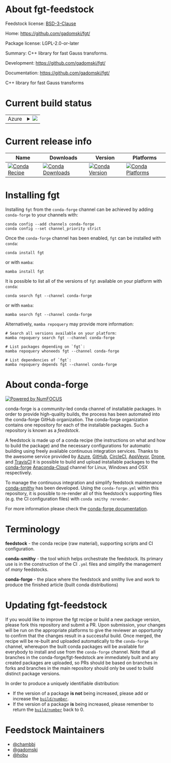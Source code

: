 About fgt-feedstock
===================

Feedstock license: [BSD-3-Clause](https://github.com/conda-forge/fgt-feedstock/blob/main/LICENSE.txt)

Home: https://github.com/gadomski/fgt/

Package license: LGPL-2.0-or-later

Summary: C++ library for fast Gauss transforms.

Development: https://github.com/gadomski/fgt/

Documentation: https://github.com/gadomski/fgt/

C++ library for fast Gauss transforms


Current build status
====================


<table>
    
  <tr>
    <td>Azure</td>
    <td>
      <details>
        <summary>
          <a href="https://dev.azure.com/conda-forge/feedstock-builds/_build/latest?definitionId=11182&branchName=main">
            <img src="https://dev.azure.com/conda-forge/feedstock-builds/_apis/build/status/fgt-feedstock?branchName=main">
          </a>
        </summary>
        <table>
          <thead><tr><th>Variant</th><th>Status</th></tr></thead>
          <tbody><tr>
              <td>linux_64</td>
              <td>
                <a href="https://dev.azure.com/conda-forge/feedstock-builds/_build/latest?definitionId=11182&branchName=main">
                  <img src="https://dev.azure.com/conda-forge/feedstock-builds/_apis/build/status/fgt-feedstock?branchName=main&jobName=linux&configuration=linux%20linux_64_" alt="variant">
                </a>
              </td>
            </tr><tr>
              <td>osx_64</td>
              <td>
                <a href="https://dev.azure.com/conda-forge/feedstock-builds/_build/latest?definitionId=11182&branchName=main">
                  <img src="https://dev.azure.com/conda-forge/feedstock-builds/_apis/build/status/fgt-feedstock?branchName=main&jobName=osx&configuration=osx%20osx_64_" alt="variant">
                </a>
              </td>
            </tr><tr>
              <td>win_64</td>
              <td>
                <a href="https://dev.azure.com/conda-forge/feedstock-builds/_build/latest?definitionId=11182&branchName=main">
                  <img src="https://dev.azure.com/conda-forge/feedstock-builds/_apis/build/status/fgt-feedstock?branchName=main&jobName=win&configuration=win%20win_64_" alt="variant">
                </a>
              </td>
            </tr>
          </tbody>
        </table>
      </details>
    </td>
  </tr>
</table>

Current release info
====================

| Name | Downloads | Version | Platforms |
| --- | --- | --- | --- |
| [![Conda Recipe](https://img.shields.io/badge/recipe-fgt-green.svg)](https://anaconda.org/conda-forge/fgt) | [![Conda Downloads](https://img.shields.io/conda/dn/conda-forge/fgt.svg)](https://anaconda.org/conda-forge/fgt) | [![Conda Version](https://img.shields.io/conda/vn/conda-forge/fgt.svg)](https://anaconda.org/conda-forge/fgt) | [![Conda Platforms](https://img.shields.io/conda/pn/conda-forge/fgt.svg)](https://anaconda.org/conda-forge/fgt) |

Installing fgt
==============

Installing `fgt` from the `conda-forge` channel can be achieved by adding `conda-forge` to your channels with:

```
conda config --add channels conda-forge
conda config --set channel_priority strict
```

Once the `conda-forge` channel has been enabled, `fgt` can be installed with `conda`:

```
conda install fgt
```

or with `mamba`:

```
mamba install fgt
```

It is possible to list all of the versions of `fgt` available on your platform with `conda`:

```
conda search fgt --channel conda-forge
```

or with `mamba`:

```
mamba search fgt --channel conda-forge
```

Alternatively, `mamba repoquery` may provide more information:

```
# Search all versions available on your platform:
mamba repoquery search fgt --channel conda-forge

# List packages depending on `fgt`:
mamba repoquery whoneeds fgt --channel conda-forge

# List dependencies of `fgt`:
mamba repoquery depends fgt --channel conda-forge
```


About conda-forge
=================

[![Powered by
NumFOCUS](https://img.shields.io/badge/powered%20by-NumFOCUS-orange.svg?style=flat&colorA=E1523D&colorB=007D8A)](https://numfocus.org)

conda-forge is a community-led conda channel of installable packages.
In order to provide high-quality builds, the process has been automated into the
conda-forge GitHub organization. The conda-forge organization contains one repository
for each of the installable packages. Such a repository is known as a *feedstock*.

A feedstock is made up of a conda recipe (the instructions on what and how to build
the package) and the necessary configurations for automatic building using freely
available continuous integration services. Thanks to the awesome service provided by
[Azure](https://azure.microsoft.com/en-us/services/devops/), [GitHub](https://github.com/),
[CircleCI](https://circleci.com/), [AppVeyor](https://www.appveyor.com/),
[Drone](https://cloud.drone.io/welcome), and [TravisCI](https://travis-ci.com/)
it is possible to build and upload installable packages to the
[conda-forge](https://anaconda.org/conda-forge) [Anaconda-Cloud](https://anaconda.org/)
channel for Linux, Windows and OSX respectively.

To manage the continuous integration and simplify feedstock maintenance
[conda-smithy](https://github.com/conda-forge/conda-smithy) has been developed.
Using the ``conda-forge.yml`` within this repository, it is possible to re-render all of
this feedstock's supporting files (e.g. the CI configuration files) with ``conda smithy rerender``.

For more information please check the [conda-forge documentation](https://conda-forge.org/docs/).

Terminology
===========

**feedstock** - the conda recipe (raw material), supporting scripts and CI configuration.

**conda-smithy** - the tool which helps orchestrate the feedstock.
                   Its primary use is in the construction of the CI ``.yml`` files
                   and simplify the management of *many* feedstocks.

**conda-forge** - the place where the feedstock and smithy live and work to
                  produce the finished article (built conda distributions)


Updating fgt-feedstock
======================

If you would like to improve the fgt recipe or build a new
package version, please fork this repository and submit a PR. Upon submission,
your changes will be run on the appropriate platforms to give the reviewer an
opportunity to confirm that the changes result in a successful build. Once
merged, the recipe will be re-built and uploaded automatically to the
`conda-forge` channel, whereupon the built conda packages will be available for
everybody to install and use from the `conda-forge` channel.
Note that all branches in the conda-forge/fgt-feedstock are
immediately built and any created packages are uploaded, so PRs should be based
on branches in forks and branches in the main repository should only be used to
build distinct package versions.

In order to produce a uniquely identifiable distribution:
 * If the version of a package **is not** being increased, please add or increase
   the [``build/number``](https://docs.conda.io/projects/conda-build/en/latest/resources/define-metadata.html#build-number-and-string).
 * If the version of a package **is** being increased, please remember to return
   the [``build/number``](https://docs.conda.io/projects/conda-build/en/latest/resources/define-metadata.html#build-number-and-string)
   back to 0.

Feedstock Maintainers
=====================

* [@chambbj](https://github.com/chambbj/)
* [@gadomski](https://github.com/gadomski/)
* [@hobu](https://github.com/hobu/)

